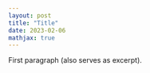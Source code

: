 ```yaml
---
layout: post
title: "Title"
date: 2023-02-06
mathjax: true
---
```


First paragraph (also serves as excerpt).
